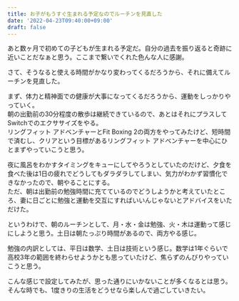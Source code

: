 ```yaml
---
title: お子がもうすぐ生まれる予定なのでルーチンを見直した
date: '2022-04-23T09:40:00+09:00'
draft: false
---
```


あと数ヶ月で初めての子どもが生まれる予定だ。自分の過去を振り返ると奇跡に近いことだなぁと思う。ここまで繋いでくれた色んな人に感謝。

さて、そうなると使える時間がかなり変わってくるだろうから、それに備えてルーチンを見直した。

まず、体力と精神面での健康が大事になってくるだろうから、運動をしっかりやっていく。  
朝の出勤前の30分程度の散歩は継続できているので、あとはそれにプラスしてSwitchでのエクササイズをやる。  
リングフィット アドベンチャーとFit Boxing 2の両方をやってみたけど、短時間で済むし、クリアという目標があるリングフィット アドベンチャーを中心にひとまずやっていこうと思う。

夜に風呂をわかすタイミングをキューにしてやろうとしていたのだけど、夕食を食べた後は1日の疲れでどうしてもダラダラしてしまい、気力がわかず習慣化できなかったので、朝やることにする。  
ただ、朝は出勤前の勉強時間に充てているのでどうしようかと考えていたところ、妻に日ごとに勉強と運動を交互にすればいいんじゃないとアドバイスをいただけた。

というわけで、朝のルーチンとして、月・水・金は勉強、火・木は運動って感じにしようと思う。土日は朝たっぷり時間があるので、両方やる感じ。

勉強の内訳としては、平日は数学、土日は技術という感じ。数学は1年ぐらいで高校3年の範囲を終わらせようかとも思っていたけど、焦らずのんびりやっていこうと思う。

こんな感じで設定してみたが、思った通りにいかないことが多くなるとは思う。  
そんな時でも、1度きりの生活をどうせなら楽しんで過ごしていきたい。
